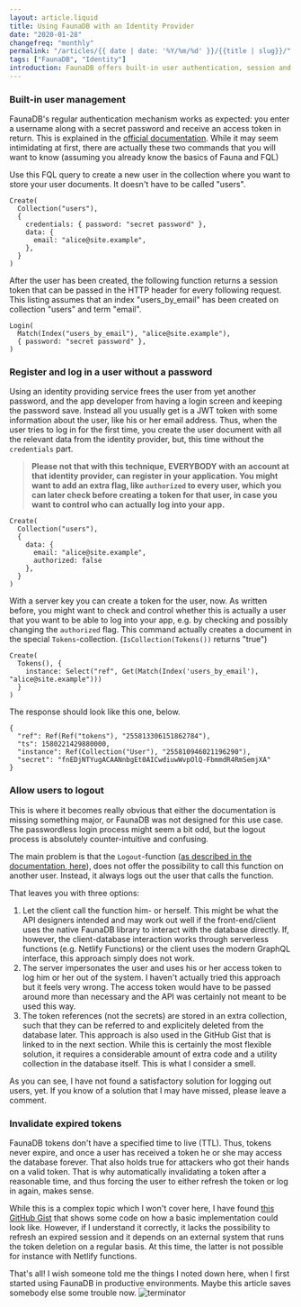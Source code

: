 ```yaml
---
layout: article.liquid
title: Using FaunaDB with an Identity Provider
date: "2020-01-28"
changefreq: "monthly"
permalink: "/articles/{{ date | date: '%Y/%m/%d' }}/{{title | slug}}/"
tags: ["FaunaDB", "Identity"]
introduction: FaunaDB offers built-in user authentication, session and password management. While this is well-documented and relatively easy to use, working with an external authentication and identity service is tricky. In this article I will show you how to store users and log them in without ever touching anything like a secret password.
---
```


### Built-in user management

FaunaDB's regular authentication mechanism works as expected: you enter a username along with a secret password and receive an access token in return.
This is explained in the [official documentation](https://docs.fauna.com/fauna/current/tutorials/authentication/user.html). While it may seem intimidating at first, there are actually these two commands that you will want to know (assuming you already know the basics of Fauna and FQL)

Use this FQL query to create a new user in the collection where you want to store your user documents. It doesn't have to be called "users".

```fql
Create(
  Collection("users"),
  {
    credentials: { password: "secret password" },
    data: {
      email: "alice@site.example",
    },
  }
)
```

After the user has been created, the following function returns a session token that can be passed in the HTTP header for every following request. This listing assumes that an index "users_by_email" has been created on collection "users" and term "email".

```fql
Login(
  Match(Index("users_by_email"), "alice@site.example"),
  { password: "secret password" },
)
```

### Register and log in a user without a password

Using an identity providing service frees the user from yet another password, and the app developer from having a login screen and keeping the password save. Instead all you usually get is a JWT token with some information about the user, like his or her email address. Thus, when the user tries to log in for the first time, you create the user document with all the relevant data from the identity provider, but, this time without the `credentials` part.

> **Please not that with this technique, EVERYBODY with an account at that identity provider, can register in your application. You might want to add an extra flag, like `authorized` to every user, which you can later check before creating a token for that user, in case you want to control who can actually log into your app.**

```fql
Create(
  Collection("users"),
  {
    data: {
      email: "alice@site.example",
      authorized: false
    },
  }
)
```

With a server key you can create a token for the user, now. As written before, you might want to check and control whether this is actually a user that you want to be able to log into your app, e.g. by checking and possibly changing the `authorized` flag. This command actually creates a document in the special `Tokens`-collection. (`IsCollection(Tokens())` returns "true")

```
Create(
  Tokens(), {
    instance: Select("ref", Get(Match(Index('users_by_email'), "alice@site.example")))
  }
)
```

The response should look like this one, below.

```
{
  "ref": Ref(Ref("tokens"), "255813306151862784"),
  "ts": 1580221429880000,
  "instance": Ref(Collection("User"), "255810946021196290"),
  "secret": "fnEDjNTYugACAANnbgEt0AICwdiuwWvpOlQ-FbmmdR4RmSemjXA"
}
```

### Allow users to logout

This is where it becomes really obvious that either the documentation is missing something major, or FaunaDB was not designed for this use case. The passwordless login process might seem a bit odd, but the logout process is absolutely counter-intuitive and confusing.

The main problem is that the `Logout`-function ([as described in the documentation, here](https://docs.fauna.com/fauna/current/api/fql/functions/logout)), does not offer the possibility to call this function on another user. Instead, it always logs out the user that calls the function.

That leaves you with three options:

1. Let the client call the function him- or herself. This might be what the API designers intended and may work out well if the front-end/client uses the native FaunaDB library to interact with the database directly. If, however, the client-database interaction works through serverless functions (e.g. Netlify Functions) or the client uses the modern GraphQL interface, this approach simply does not work.
2. The server impersonates the user and uses his or her access token to log him or her out of the system. I haven't actually tried this approach but it feels very wrong. The access token would have to be passed around more than necessary and the API was certainly not meant to be used this way.
3. The token references (not the secrets) are stored in an extra collection, such that they can be referred to and explicitely deleted from the database later. This approach is also used in the GitHub Gist that is linked to in the next section. While this is certainly the most flexible solution, it requires a considerable amount of extra code and a utility collection in the database itself. This is what I consider a smell.

As you can see, I have not found a satisfactory solution for logging out users, yet. If you know of a solution that I may have missed, please leave a comment.

### Invalidate expired tokens

FaunaDB tokens don't have a specified time to live (TTL). Thus, tokens never expire, and once a user has received a token he or she may access the database forever. That also holds true for attackers who got their hands on a valid token. That is why automatically invalidating a token after a reasonable time, and thus forcing the user to either refresh the token or log in again, makes sense.

While this is a complex topic which I won't cover here, I have found [this GitHub Gist](https://gist.github.com/colllin/fd7a40bb4f0f16603e68db0e6621369f) that shows some code on how a basic implementation could look like. However, if I understand it correctly, it lacks the possibility to refresh an expired session and it depends on an external system that runs the token deletion on a regular basis. At this time, the latter is not possible for instance with Netlify functions.

That's all! I wish someone told me the things I noted down here, when I first started using FaunaDB in productive environments. Maybe this article saves somebody else some trouble now. ![terminator](/imgs/terminator.png)
